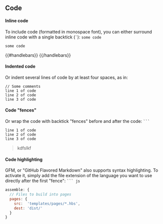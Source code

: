 ## Code

#### Inline code

To include code (formatted in monospace font), you can either surround inline code with a single backtick (`` ` ``): `some code`

```
some code
```


{{#handlebars}}
{{/handlebars}}

#### Indented code

Or indent several lines of code by at least four spaces, as in:

    // Some comments
    line 1 of code
    line 2 of code
    line 3 of code


#### Code "fences"

Or wrap the code with backtick "fences" before and after the code: ` ``` `

```
line 1 of code
line 2 of code
line 3 of code
```

> kdfslkf


#### Code highlighting

GFM, or "GitHub Flavored Markdown" also supports syntax highlighting. To activate it, simply add the file extension of the language you want to use directly after the first "fence": ` ``` js `

``` js
assemble: {
  // Files to build into pages
  pages: {
    src:  'templates/pages/*.hbs',
    dest: 'dist/'
  }
}
```

